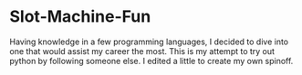 # Slot-Machine-Fun
Having knowledge in a few programming languages, I decided to dive into one that would assist my career the most.
This is my attempt to try out python by following someone else. I edited a little to create my own spinoff. 
